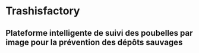 # Trashisfactory

## Plateforme intelligente de suivi des poubelles par image pour la prévention des dépôts sauvages
